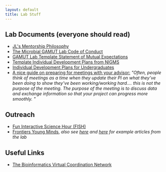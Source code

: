 ```yaml
---
layout: default
title: Lab Stuff
---
```



## Lab Documents (everyone should read)

 - [JL's Mentorship Philosophy](https://docs.google.com/document/d/1MAXUp3EJr9XC6Fx3wbeG9JnN1WY9xXp9zsypBiVfggE/edit?usp=sharing)
 - [The Microbial GAMUT Lab Code of Conduct](https://docs.google.com/document/d/1oIl3KVoj9SlTqPgjJTTRfD2SPOwJJRakJYxFUQ9nIgQ/edit?usp=sharing)
 - [GAMUT Lab Template Statement of Mutual Expectations](https://docs.google.com/document/d/1Ln3QLHA_XG0hPbP7AUwEF1SwtBIA_tnpbp5B4Gko_jo/edit?usp=sharing)
 - [Template Individual Development Plans from NIGMS](https://nigms.nih.gov/training/strategicplanimplementationblueprint/Pages/IndividualDevelopmentPlans.aspx)
 - [Individual Development Plans for Undergraduates](https://undergrad.ucf.edu/whatsnext/faculty-staff/resources/individual-development-plans-idps-for-undergraduate-students/)
 - [A nice guide on preparing for meetings with your advisor:](http://www.avasthilab.org/2017/03/14/what-to-bring-to-a-meeting-with-your-advisor/) *"Often, people think of meetings as a time when they update their PI on what they’ve been doing to show they’ve been working/working hard.... this is not the purpose of the meeting. The purpose of the meeting is to discuss data and exchange information so that your project can progress more smoothly. "*
 
## Outreach

 - [Fun Interactive Science Hour (FISH)](https://usc-fish.github.io/)
 - [Frontiers Young Minds](https://kids.frontiersin.org/), *also see [here](https://kids.frontiersin.org/article/10.3389/frym.2022.714713) and [here](https://kids.frontiersin.org/article/10.3389/frym.2019.00102) for example articles from the lab*

## Useful Links

 - [The Bioinformatics Virtual Coordination Network](https://biovcnet.github.io/)

 
